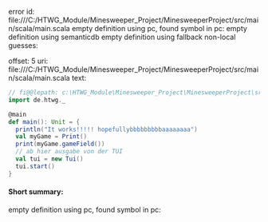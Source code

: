 error id: 
file:///C:/HTWG_Module/Minesweeper_Project/MinesweeperProject/src/main/scala/main.scala
empty definition using pc, found symbol in pc: 
empty definition using semanticdb
empty definition using fallback
non-local guesses:

offset: 5
uri: file:///C:/HTWG_Module/Minesweeper_Project/MinesweeperProject/src/main/scala/main.scala
text:
```scala
// fi@@lepath: c:\HTWG_Module\Minesweeper_Project\MinesweeperProject\src\main\scala\main.scala
import de.htwg._

@main
def main(): Unit = {
  println("It works!!!!! hopefullybbbbbbbbbaaaaaaaa")
  val myGame = Print()
  print(myGame.gameField())
  // ab hier ausgabe von der TUI  
  val tui = new Tui()
  tui.start()
}
```


#### Short summary: 

empty definition using pc, found symbol in pc: 